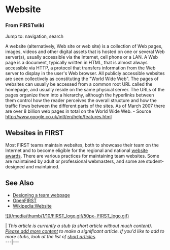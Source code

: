 # Website

### From FIRSTwiki

Jump to: navigation, search

A website (alternatively, Web site or web site) is a collection of Web pages,
images, videos and other digital assets that is hosted on one or several Web
server(s), usually accessible via the Internet, cell phone or a LAN. A Web
page is a document, typically written in HTML, that is almost always
accessible via HTTP, a protocol that transfers information from the Web server
to display in the user's Web browser. All publicly accessible websites are
seen collectively as constituting the "World Wide Web". The pages of websites
can usually be accessed from a common root URL called the homepage, and
usually reside on the same physical server. The URLs of the pages organize
them into a hierarchy, although the hyperlinks between them control how the
reader perceives the overall structure and how the traffic flows between the
different parts of the sites. As of March 2007 there are over 8 billion web
pages in total on the World Wide Web. - Source
<http://www.google.co.uk/intl/en/help/features.html>


## Websites in FIRST

Most FIRST teams maintain websites, both to showcase their team on the
Internet and to become eligible for the regional and national [website
awards](/index.php/Website_Excellence_Award "Website Excellence Award" ).
There are various practices for maintaining team websites. Some are maintained
by adult or professional webmasters, and some are student-designed and
maintained.


##  See Also

  * [Designing a team webpage](/index.php/Designing_a_team_webpage "Designing a team webpage" )
  * [OpenFIRST](/index.php/OpenFIRST "OpenFIRST" )
  * [Wikipedia:Website](http://www.wikipedia.org/wiki/Website "wikipedia:Website" )

[![](/media/thumb/1/10/FIRST_logo.gif/50px-
FIRST_logo.gif)](/index.php/Image:FIRST_logo.gif "" )

|  _This article is currently a stub (a short article without much content).
[Please add more
content](http://www.firstwiki.net/index.php?title=Website&action=edit
"http://www.firstwiki.net/index.php?title=Website&action=edit" ) to make a
significant article. If you'd like to add to more stubs, look at the list of
[short articles](/index.php/Special:Shortpages "Special:Shortpages" )._  
---|---  
  
